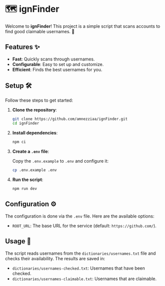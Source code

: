 # 🗺️ ignFinder

Welcome to **ignFinder**! This project is a simple script that scans accounts to find good claimable usernames. 🌟

## Features ✨

- **Fast**: Quickly scans through usernames.
- **Configurable**: Easy to set up and customize.
- **Efficient**: Finds the best usernames for you.

## Setup 🛠️

Follow these steps to get started:

1. **Clone the repository**:

    ```sh
    git clone https://github.com/amnezziaa/ignFinder.git
    cd ignFinder
    ```

2. **Install dependencies**:

    ```sh
    npm ci
    ```

3. **Create a `.env` file**:

    Copy the `.env.example` to `.env` and configure it:

    ```sh
    cp .env.example .env
    ```

4. **Run the script**:

    ```sh
    npm run dev
    ```

## Configuration ⚙️

The configuration is done via the `.env` file. Here are the available options:

- `ROOT_URL`: The base URL for the service (default: `https://github.com/`).

## Usage 📖

The script reads usernames from the `dictionaries/usernames.txt` file and checks their availability. The results are saved in:

- `dictionaries/usernames-checked.txt`: Usernames that have been checked.
- `dictionaries/usernames-claimable.txt`: Usernames that are claimable.
